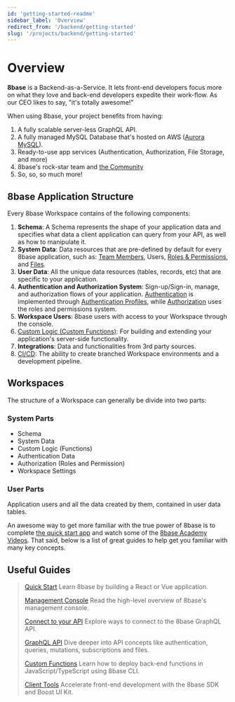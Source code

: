 ```yaml
---
id: 'getting-started-readme'
sidebar_label: 'Overview'
redirect_from: '/backend/getting-started'
slug: '/projects/backend/getting-started'
---
```


# Overview

**8base** is a Backend-as-a-Service. It lets front-end developers focus more on what they love and back-end developers expedite their work-flow. As our CEO likes to say, "it's totally awesome!"

When using 8base, your project benefits from having:

1. A fully scalable server-less GraphQL API.
2. A fully managed MySQL Database that's hosted on AWS ([Aurora MySQL](https://aws.amazon.com/rds/aurora/)).
3. Ready-to-use app services (Authentication, Authorization, File Storage, and more)
4. 8base's rock-star team and [the Community](https://community.8base.com)
5. So, so, so much more!

## 8base Application Structure

Every 8base Workspace contains of the following components:

1. **Schema**: A Schema represents the shape of your application data and specifies what data a client application can query from your API, as well as how to manipulate it.
2. **System Data**: Data resources that are pre-defined by default for every 8base application, such as: [Team Members](/docs/8base-console/teams), Users, [Roles & Permissions](/docs/8base-console/roles-and-permissions), and [Files](/docs/8base-console/handling-files).
3. **User Data**: All the unique data resources (tables, records, etc) that are specific to your application.
4. **Authentication and Authorization System**: Sign-up/Sign-in, manage, and authorization flows of your application. [Authentication](/docs/8base-console/authentication) is implemented through [Authentication Profiles](/docs/8base-console/authentication#authentication-types), while [Authorization](/docs/8base-console/roles-and-permissions) uses the roles and permissions system.
5. **Workspace Users**: 8base users with access to your Workspace through the console.
6. [Custom Logic (Custom Functions)](/docs/8base-console/custom-functions): For building and extending your application's server-side functionality.
7. **Integrations**: Data and functionalities from 3rd party sources.
8. [CI/CD](/docs/development-tools/cli/ci-cd): The ability to create branched Workspace environments and a development pipeline.

## Workspaces

The structure of a Workspace can generally be divide into two parts:

### System Parts

- Schema
- System Data
- Custom Logic (Functions)
- Authentication Data
- Authorization (Roles and Permission)
- Workspace Settings

### User Parts

Application users and all the data created by them, contained in user data tables.

An awesome way to get more familiar with the true power of 8base is to complete [the quick start app](/docs/getting-started/quick-start) and watch some of the [8base Academy Videos](https://www.youtube.com/channel/UCQgTczr5z_O4SJ-3nkANOaw). That said, below is a list of great guides to help get you familiar with many key concepts.

## Useful Guides

> [Quick Start](/docs/backend/getting-started-quick-start.md)
> Learn 8base by building a React or Vue application.
>
> [Management Console](/docs/backend/8base-console-readme.md)
> Read the high-level overview of 8base's management console.
>
> [Connect to your API](/docs/backend/getting-started-connecting-to-api.md)
> Explore ways to connect to the 8base GraphQL API.
>
> [GraphQL API](/docs/backend/8base-console-graphql-api-readme.md)
> Dive deeper into API concepts like authentication, queries, mutations, subscriptions and files.
>
> [Custom Functions](/docs/backend/8base-console-custom-functions-readme.md)
> Learn how to deploy back-end functions in JavaScript/TypeScript using 8base CLI.
>
> [Client Tools](/docs/backend/development-tools-sdk-api-readme.md)
> Accelerate front-end development with the 8base SDK and Boost UI Kit.
